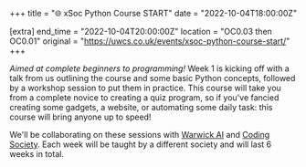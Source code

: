 +++
title = "🌐 xSoc Python Course START"
date = "2022-10-04T18:00:00Z"

[extra]
end_time = "2022-10-04T20:00:00Z"
location = "OC0.03 then OC0.01"
original = "https://uwcs.co.uk/events/xsoc-python-course-start/"
+++

*Aimed at complete beginners to programming!*  Week 1 is kicking off with a talk from us outlining the course and some basic Python concepts, followed by a workshop session to put them in practice. This course will take you from a complete novice to creating a quiz program, so if you've fancied creating some gadgets, a website, or automating some daily task: this course will bring anyone up to speed!

We'll be collaborating on these sessions with [Warwick AI](https://warwick.ai/) and [Coding Society](https://www.warwickcodingsociety.com/). Each week will be taught by a different society and will last 6 weeks in total.
